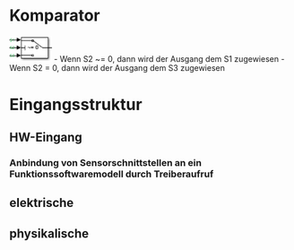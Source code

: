 # Komparator 
<img src="https://raw.githubusercontent.com/xiaomeng-huang-study/images_Software_Defined_Vehicle/refs/heads/main/Scrennshot_2025-04-22_09-20-53.png?raw=" width="15%" /> 
- Wenn S2 ~= 0, dann wird der Ausgang dem S1 zugewiesen 
- Wenn S2 = 0, dann wird der Ausgang dem S3 zugewiesen 

# Eingangsstruktur 
## HW-Eingang 
### Anbindung von Sensorschnittstellen an ein Funktionssoftwaremodell durch Treiberaufruf 

## elektrische 

## physikalische 

